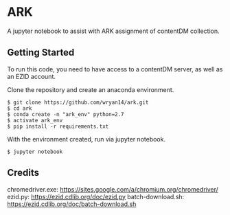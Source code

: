 ARK
====

A jupyter notebook to assist with ARK assignment of contentDM collection.

Getting Started
----------------

To run this code, you need to have access to a contentDM server, as well as an EZID 
account. 

Clone the repository and create an anaconda environment.

``` {.sourceCode .console}
$ git clone https://github.com/wryan14/ark.git
$ cd ark
$ conda create -n "ark_env" python=2.7
$ activate ark_env
$ pip install -r requirements.txt
```

With the environment created, run via jupyter notebook.

``` {.sourceCode .console}
$ jupyter notebook
```

Credits
--------

chromedriver.exe: https://sites.google.com/a/chromium.org/chromedriver/
ezid.py: https://ezid.cdlib.org/doc/ezid.py
batch-download.sh: https://ezid.cdlib.org/doc/batch-download.sh
